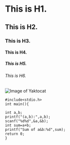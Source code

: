 # This is H1.
## This is H2.
### This is H3.
#### This is H4.
##### This is H5.
###### This is H6.
![Image of Yaktocat](https://octodex.github.com/images/yaktocat.png)
```
#include<stdio.h>
int main(){

int a,b;
printf("(a,b):",a,b);
scanf("%d%d",&a,&b);
int sum=a+b;
printf("Sum of a&b:%d",sum);
return 0;
}
```
 
